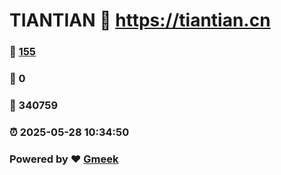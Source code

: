 # TIANTIAN :link: https://tiantian.cn 
### :page_facing_up: [155](https://tiantian.cn/tag.html) 
### :speech_balloon: 0 
### :hibiscus: 340759 
### :alarm_clock: 2025-05-28 10:34:50 
### Powered by :heart: [Gmeek](https://github.com/Meekdai/Gmeek)
